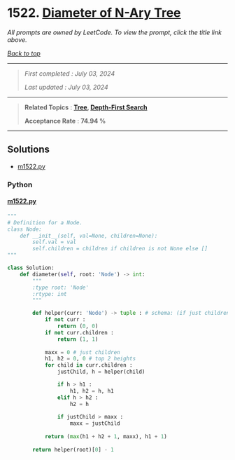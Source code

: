 # 1522. [Diameter of N-Ary Tree](<https://leetcode.com/problems/diameter-of-n-ary-tree>)

*All prompts are owned by LeetCode. To view the prompt, click the title link above.*

*[Back to top](<../README.md>)*

------

> *First completed : July 03, 2024*
>
> *Last updated : July 03, 2024*

------

> **Related Topics** : **[Tree](<by_topic/Tree.md>), [Depth-First Search](<by_topic/Depth-First Search.md>)**
>
> **Acceptance Rate** : **74.94 %**

------

## Solutions

- [m1522.py](<../my-submissions/m1522.py>)
### Python
#### [m1522.py](<../my-submissions/m1522.py>)
```Python
"""
# Definition for a Node.
class Node:
    def __init__(self, val=None, children=None):
        self.val = val
        self.children = children if children is not None else []
"""

class Solution:
    def diameter(self, root: 'Node') -> int:
        """
        :type root: 'Node'
        :rtype: int
        """

        def helper(curr: 'Node') -> tuple : # schema: (if just children, height)
            if not curr :
                return (0, 0)
            if not curr.children :
                return (1, 1)
            
            maxx = 0 # just children
            h1, h2 = 0, 0 # top 2 heights
            for child in curr.children :
                justChild, h = helper(child)

                if h > h1 :
                    h1, h2 = h, h1
                elif h > h2 :
                    h2 = h
                
                if justChild > maxx :
                    maxx = justChild
                
            return (max(h1 + h2 + 1, maxx), h1 + 1)
        
        return helper(root)[0] - 1
```


